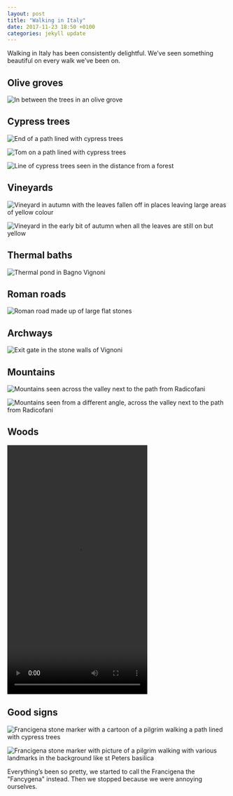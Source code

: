 ```yaml
---
layout: post
title: "Walking in Italy"
date: 2017-11-23 18:50 +0100
categories: jekyll update
---
```


Walking in Italy has been consistently delightful. We’ve seen something beautiful on every walk we’ve been on. 

## Olive groves

![In between the trees in an olive grove](https://github.com/tombye/trexit/raw/gh-pages/assets/images/olive-grove.jpg)

## Cypress trees

![End of a path lined with cypress trees](https://github.com/tombye/trexit/raw/gh-pages/assets/images/path-lined-with-cypress-trees.jpg)

![Tom on a path lined with cypress trees](https://github.com/tombye/trexit/raw/gh-pages/assets/images/tom-on-a-path-lined-with-cypress-trees.jpg)

![Line of cypress trees seen in the distance from a forest](https://github.com/tombye/trexit/raw/gh-pages/assets/images/path-of-cypress-trees-from-a-forest.jpg)

## Vineyards

![Vineyard in autumn with the leaves fallen off in places leaving large areas of yellow colour](https://github.com/tombye/trexit/raw/gh-pages/assets/images/vineyards-in-autumn.jpg)

![Vineyard in the early bit of autumn when all the leaves are still on but yellow](https://github.com/tombye/trexit/raw/gh-pages/assets/images/large-vineyard-in-autumn.jpg)

## Thermal baths

![Thermal pond in Bagno Vignoni](https://github.com/tombye/trexit/raw/gh-pages/assets/images/bagno-vignoni-thermal-bath.jpg)

## Roman roads

![Roman road made up of large flat stones](https://github.com/tombye/trexit/raw/gh-pages/assets/images/roman-road.jpg)

## Archways

![Exit gate in the stone walls of Vignoni](https://github.com/tombye/trexit/raw/gh-pages/assets/images/vignoni-exit-gate.jpg)

## Mountains

![Mountains seen across the valley next to the path from Radicofani](https://github.com/tombye/trexit/raw/gh-pages/assets/images/mountains-near-radicofani-1.jpg)

![Mountains seen from a different angle, across the valley next to the path from Radicofani](https://github.com/tombye/trexit/raw/gh-pages/assets/images/mountains-near-radicofani-2.jpg)

## Woods

<video src="https://github.com/tombye/trexit/raw/gh-pages/assets/images/tom-filmed-walking-in-woods.mp4" controls height="568" width="320" preload="metadata"><a href="https://github.com/tombye/trexit/raw/gh-pages/assets/images/tom-filmed-walking-in-woods.mp4">Download this video of Tom walking through the woods.</a></video>

## Good signs

![Francigena stone marker with a cartoon of a pilgrim walking a path lined with cypress trees](https://github.com/tombye/trexit/raw/gh-pages/assets/images/stone-francigena-marker-with-pilgrim-on-path.jpg)

![Francigena stone marker with picture of a pilgrim walking with various landmarks in the background like st Peters basilica](https://github.com/tombye/trexit/raw/gh-pages/assets/images/stone-francigena-marker-with-st-peters-in-back.jpg)

Everything’s been so pretty, we started to call the Francigena the "Fancygena" instead. Then we stopped because we were annoying ourselves.
